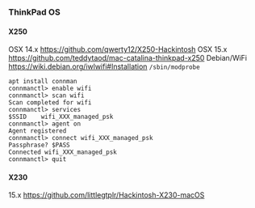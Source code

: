 ### ThinkPad OS

#### X250
OSX 14.x https://github.com/qwerty12/X250-Hackintosh
OSX 15.x https://github.com/teddytaod/mac-catalina-thinkpad-x250
Debian/WiFi https://wiki.debian.org/iwlwifi#Installation 
`/sbin/modprobe`

```
apt install connman
connmanctl> enable wifi
connmanctl> scan wifi 
Scan completed for wifi
connmanctl> services 
$SSID    wifi_XXX_managed_psk
connmanctl> agent on
Agent registered
connmanctl> connect wifi_XXX_managed_psk
Passphrase? $PASS
Connected wifi_XXX_managed_psk
connmanctl> quit
```
#### X230
15.x https://github.com/littlegtplr/Hackintosh-X230-macOS

